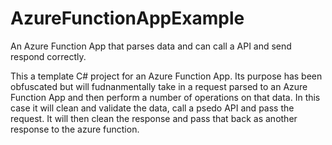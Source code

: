 # AzureFunctionAppExample
An Azure Function App that parses data and can call a API and send respond correctly.

This a template C# project for an Azure Function App. Its purpose has been obfuscated but will fudnanmentally take in a request parsed to an Azure Function App and
then perform a number of operations on that data. In this case it will clean and validate the data, call a psedo API and pass the request. It will then clean the response and pass that back as another
response to the azure function.
